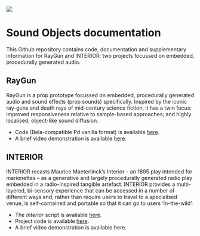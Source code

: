 ![](https://github.com/matdwlv/soundobjects/blob/master/dw5.png)

# Sound Objects documentation

This Github repository contains code, documentation and supplementary information for RayGun and INTERIOR: two projects focussed on embedded, procedurally generated audio.

## RayGun

RayGun is a prop prototype focussed on embedded, procedurally generated audio and sound effects (prop sounds) specifically. 
Inspired by the iconic ray-guns and death rays of mid-century science fiction, it has a twin focus: improved responsiveness relative to sample-based approaches; and highly localised, object-like sound diffusion.

* Code (Bela-compatible Pd vanilla format) is available [here](https://github.com/matdwlv/soundobjects).
* A brief video demonstration is available [here](https://youtu.be/udGPyDLBV68).

## INTERIOR

INTERIOR recasts Maurice Maeterlinck’s Interior – an 1895 play intended for marionettes – as a generative and largely procedurally generated radio play embedded in a radio-inspired tangible artefact. INTERIOR provides a multi-layered, bi-sensory experience that can be accessed in a number of different ways and, rather than require users to travel to a specialised venue, is self-contained and portable so that it can go to users ‘in-the-wild’. 


* The *Interior* script is available [here](https://github.com/matdwlv/soundobjects/blob/master/Interior_script.md). 
* Project code is available [here](https://github.com/matdwlv/soundobjects).
* A brief video demonstration is available here.
